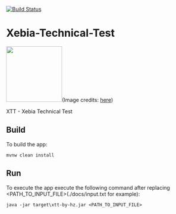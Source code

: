 [![Build Status](https://travis-ci.org/hzitoun/xebia-technical-test.svg?branch=master)](https://travis-ci.org/hzitoun/xebia-technical-test)
# Xebia-Technical-Test

 <img src="https://i.ebayimg.com/00/s/NDUwWDQzNw==/z/wzIAAOSwdGFYq24r/$_86.JPG" width="150" height="150"/>(Image credits: <a href="https://i.ebayimg.com/00/s/NDUwWDQzNw==/z/wzIAAOSwdGFYq24r/$_86.JPG">here</a>)

XTT - Xebia Technical Test
## Build 
To build the app:
 ```
 mvnw clean install
 ```
## Run
To execute the app execute the following command after replacing <PATH_TO_INPUT_FILE>(./docs/input.txt for example):
```
java -jar target\xtt-by-hz.jar <PATH_TO_INPUT_FILE>
```
